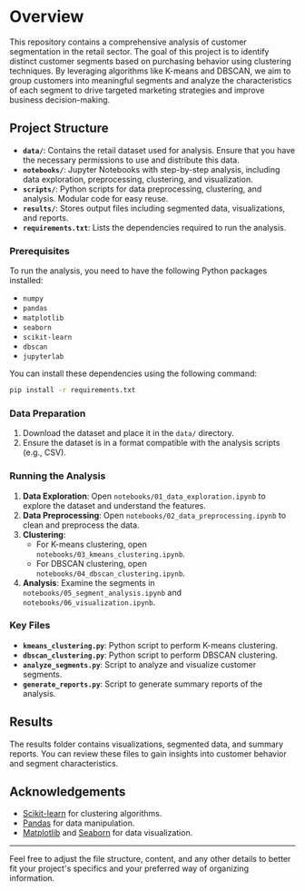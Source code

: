 # Overview
This repository contains a comprehensive analysis of customer segmentation in the retail sector. The goal of this project is to identify distinct customer segments based on purchasing behavior using clustering techniques. By leveraging algorithms like K-means and DBSCAN, we aim to group customers into meaningful segments and analyze the characteristics of each segment to drive targeted marketing strategies and improve business decision-making.

## Project Structure
- **`data/`**: Contains the retail dataset used for analysis. Ensure that you have the necessary permissions to use and distribute this data.
- **`notebooks/`**: Jupyter Notebooks with step-by-step analysis, including data exploration, preprocessing, clustering, and visualization.
- **`scripts/`**: Python scripts for data preprocessing, clustering, and analysis. Modular code for easy reuse.
- **`results/`**: Stores output files including segmented data, visualizations, and reports.
- **`requirements.txt`**: Lists the dependencies required to run the analysis.


### Prerequisites
To run the analysis, you need to have the following Python packages installed:
- `numpy`
- `pandas`
- `matplotlib`
- `seaborn`
- `scikit-learn`
- `dbscan`
- `jupyterlab`

You can install these dependencies using the following command:

```bash
pip install -r requirements.txt
```

### Data Preparation

1. Download the dataset and place it in the `data/` directory.
2. Ensure the dataset is in a format compatible with the analysis scripts (e.g., CSV).

### Running the Analysis

1. **Data Exploration**: Open `notebooks/01_data_exploration.ipynb` to explore the dataset and understand the features.
2. **Data Preprocessing**: Open `notebooks/02_data_preprocessing.ipynb` to clean and preprocess the data.
3. **Clustering**:
   - For K-means clustering, open `notebooks/03_kmeans_clustering.ipynb`.
   - For DBSCAN clustering, open `notebooks/04_dbscan_clustering.ipynb`.
4. **Analysis**: Examine the segments in `notebooks/05_segment_analysis.ipynb` and `notebooks/06_visualization.ipynb`.

### Key Files

- **`kmeans_clustering.py`**: Python script to perform K-means clustering.
- **`dbscan_clustering.py`**: Python script to perform DBSCAN clustering.
- **`analyze_segments.py`**: Script to analyze and visualize customer segments.
- **`generate_reports.py`**: Script to generate summary reports of the analysis.

## Results
The results folder contains visualizations, segmented data, and summary reports. You can review these files to gain insights into customer behavior and segment characteristics.


## Acknowledgements

- [Scikit-learn](https://scikit-learn.org/) for clustering algorithms.
- [Pandas](https://pandas.pydata.org/) for data manipulation.
- [Matplotlib](https://matplotlib.org/) and [Seaborn](https://seaborn.pydata.org/) for data visualization.

---

Feel free to adjust the file structure, content, and any other details to better fit your project's specifics and your preferred way of organizing information.
